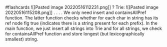 #flashcards 
![[Pasted image 20220516112231.png]]
?
Trie: ![[Pasted image 20220516115208.png]]
.
.
.
.
We only need insert and containsAllPref function. The latter function checks whether for each char in string has its ref node flg true (indicates there is a string present for each prefix). In the main function, we just insert all strings into Trie and for all strings, we check for containsAllPref function and store longest (but lexicographically smallest) string.